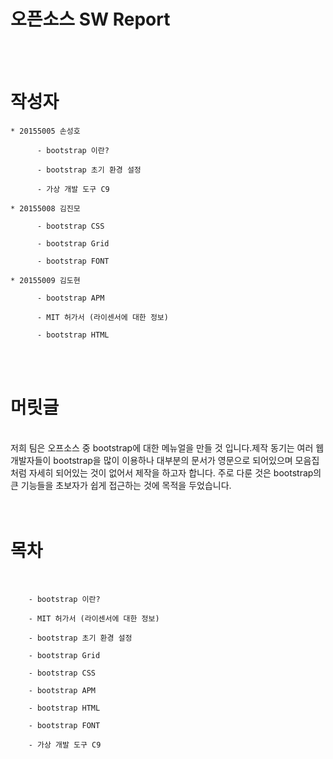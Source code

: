 ﻿
 # 오픈소스 SW Report
 
</br>
</br>

#   작성자


    * 20155005 손성호

          - bootstrap 이란?

          - bootstrap 초기 환경 설정

          - 가상 개발 도구 C9

    * 20155008 김진모

          - bootstrap CSS

          - bootstrap Grid

          - bootstrap FONT

    * 20155009 김도현

          - bootstrap APM

          - MIT 허가서 (라이센서에 대한 정보)

          - bootstrap HTML

 </br>
 </br>

#   머릿글
</br>
        저희 팀은 오프소스 중 bootstrap에 대한 메뉴얼을 만들 것 입니다.제작 동기는 여러 웹 개발자들이 bootstrap을 많이 이용하나 대부분의 문서가 영문으로 되어있으며 모음집처럼 자세히 되어있는 것이 없어서 제작을 하고자 합니다. 주로 다룬 것은 bootstrap의 큰 기능들을 초보자가 쉽게 접근하는 것에 목적을 두었습니다.

</br>
</br>
</br>

#      목차
</br>

        - bootstrap 이란?

        - MIT 허가서 (라이센서에 대한 정보)

        - bootstrap 초기 환경 설정

        - bootstrap Grid

        - bootstrap CSS

        - bootstrap APM

        - bootstrap HTML

        - bootstrap FONT 

        - 가상 개발 도구 C9 

        
    